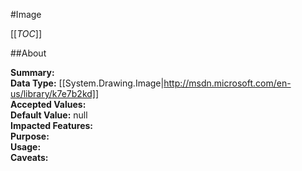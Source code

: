#Image

[[_TOC_]]

##About

**Summary:**   
**Data Type:** [[System.Drawing.Image|http://msdn.microsoft.com/en-us/library/k7e7b2kd]]  
**Accepted Values:**   
**Default Value:** null  
**Impacted Features:**   
**Purpose:**   
**Usage:**   
**Caveats:**   

